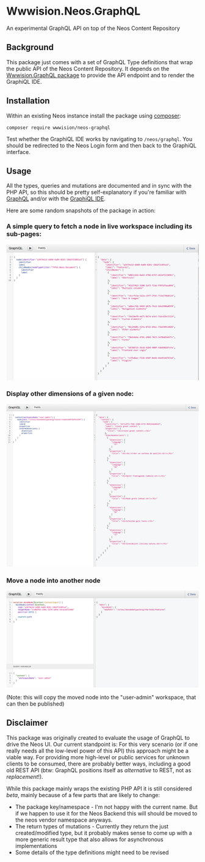 # Wwwision.Neos.GraphQL

An experimental GraphQL API on top of the Neos Content Repository

## Background

This package just comes with a set of GraphQL Type definitions that wrap the public API of the Neos Content Repository.
It depends on the [Wwwision.GraphQL package](https://github.com/bwaidelich/Wwwision.GraphQL) to provide the API endpoint
and to render the GraphiQL IDE.

## Installation

Within an existing Neos instance install the package using [composer](https://getcomposer.org/doc/):

```
composer require wwwision/neos-graphql
```

Test whether the GraphiQL IDE works by navigating to `/neos/graphql`.
You should be redirected to the Neos Login form and then back to the GraphiQL interface.

## Usage

All the types, queries and mutations are documented and in sync with the PHP API, so this should be pretty self-explanatory
if you're familiar with [GraphQL](http://graphql.org/) and/or with the [GraphiQL IDE](https://github.com/graphql/graphiql).

Here are some random snapshots of the package in action:

### A simple query to fetch a node in live workspace including its sub-pages:

![](graphiql_01.png)

### Display other dimensions of a given node:

![](graphiql_02.png)

### Move a node into another node

![](graphiql_03.png)

(Note: this will copy the moved node into the "user-admin" workspace, that can then be published)

## Disclaimer

This package was originally created to evaluate the usage of GraphQL to drive the Neos UI.
Our current standpoint is: For this very scenario (or if one really needs all the low-level power of this API)
this approach might be a viable way.
For providing more high-level or public services for unknown clients to be consumed, there are probably better ways,
including a good old REST API (btw: GraphQL positions itself as *alternative* to REST, not as *replacement*!).

While this package mainly wraps the existing PHP API it is still considered *beta*, mainly because of a few parts that
are likely to change:

* The package key/namespace - I'm not happy with the current name. But if we happen to use it for the Neos Backend this
  will should be moved to the neos vendor namespace anyways.
* The return types of mutations - Currently they return the just created/modified type, but it probably makes sense to
  come up with a more generic result type that also allows for asynchronous implementations
* Some details of the type definitions might need to be revised